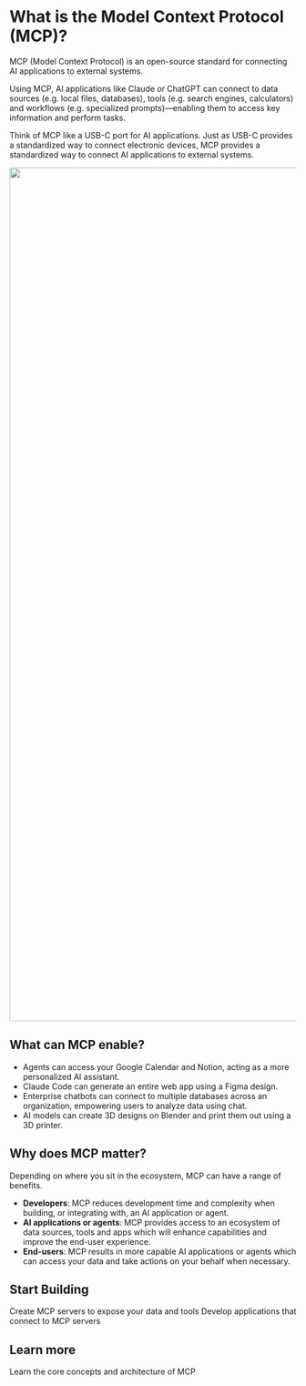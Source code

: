 # What is the Model Context Protocol (MCP)?

MCP (Model Context Protocol) is an open-source standard for connecting AI applications to external systems.

Using MCP, AI applications like Claude or ChatGPT can connect to data sources (e.g. local files, databases), tools (e.g. search engines, calculators) and workflows (e.g. specialized prompts)—enabling them to access key information and perform tasks.

Think of MCP like a USB-C port for AI applications. Just as USB-C provides a standardized way to connect electronic devices, MCP provides a standardized way to connect AI applications to external systems.

<Frame>
  <img src="https://mintcdn.com/mcp/4ZXF1PrDkEaJvXpn/images/mcp-simple-diagram.png?fit=max&auto=format&n=4ZXF1PrDkEaJvXpn&q=85&s=9337f8096debc55621adcaf8ca563695" data-og-width="3840" width="3840" data-og-height="1500" height="1500" data-path="images/mcp-simple-diagram.png" data-optimize="true" data-opv="3" srcset="https://mintcdn.com/mcp/4ZXF1PrDkEaJvXpn/images/mcp-simple-diagram.png?w=280&fit=max&auto=format&n=4ZXF1PrDkEaJvXpn&q=85&s=147db2e81f434cae3ba44da988154fe5 280w, https://mintcdn.com/mcp/4ZXF1PrDkEaJvXpn/images/mcp-simple-diagram.png?w=560&fit=max&auto=format&n=4ZXF1PrDkEaJvXpn&q=85&s=16251036cd56dc50e8ef32918b99d1da 560w, https://mintcdn.com/mcp/4ZXF1PrDkEaJvXpn/images/mcp-simple-diagram.png?w=840&fit=max&auto=format&n=4ZXF1PrDkEaJvXpn&q=85&s=8b44b031c68d1c10fb0c443f09d237f1 840w, https://mintcdn.com/mcp/4ZXF1PrDkEaJvXpn/images/mcp-simple-diagram.png?w=1100&fit=max&auto=format&n=4ZXF1PrDkEaJvXpn&q=85&s=0a319cb6a2504659377de862e889b8da 1100w, https://mintcdn.com/mcp/4ZXF1PrDkEaJvXpn/images/mcp-simple-diagram.png?w=1650&fit=max&auto=format&n=4ZXF1PrDkEaJvXpn&q=85&s=37d50a5429a8f662c1beb564b4df8e65 1650w, https://mintcdn.com/mcp/4ZXF1PrDkEaJvXpn/images/mcp-simple-diagram.png?w=2500&fit=max&auto=format&n=4ZXF1PrDkEaJvXpn&q=85&s=ce4f99af2930b3b992909963a284c874 2500w" />
</Frame>

## What can MCP enable?

* Agents can access your Google Calendar and Notion, acting as a more personalized AI assistant.
* Claude Code can generate an entire web app using a Figma design.
* Enterprise chatbots can connect to multiple databases across an organization, empowering users to analyze data using chat.
* AI models can create 3D designs on Blender and print them out using a 3D printer.

## Why does MCP matter?

Depending on where you sit in the ecosystem, MCP can have a range of benefits.

* **Developers**: MCP reduces development time and complexity when building, or integrating with, an AI application or agent.
* **AI applications or agents**: MCP provides access to an ecosystem of data sources, tools and apps which will enhance capabilities and improve the end-user experience.
* **End-users**: MCP results in more capable AI applications or agents which can access your data and take actions on your behalf when necessary.

## Start Building

<CardGroup cols={2}>
  <Card title="Build servers" icon="server" href="/docs/develop/build-server">
    Create MCP servers to expose your data and tools
  </Card>

  <Card title="Build clients" icon="computer" href="/docs/develop/build-client">
    Develop applications that connect to MCP servers
  </Card>
</CardGroup>

## Learn more

<CardGroup cols={2}>
  <Card title="Understand concepts" icon="book" href="/docs/learn/architecture">
    Learn the core concepts and architecture of MCP
  </Card>
</CardGroup>
